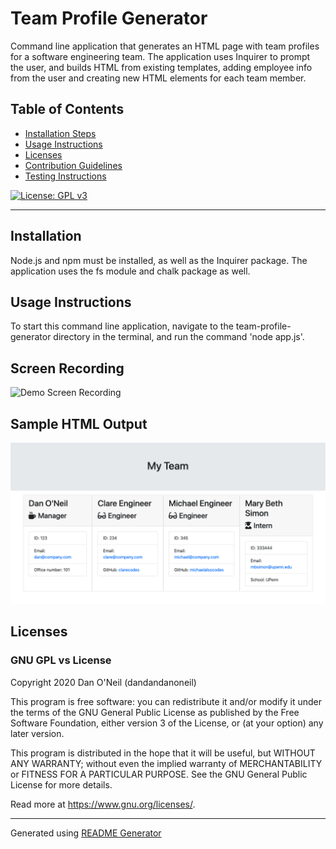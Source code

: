 # Team Profile Generator   
Command line application that generates an HTML page with team profiles for a software engineering team. The application uses Inquirer to prompt the user, and builds HTML from existing templates, adding employee info from the user and creating new HTML elements for each team member.

## Table of Contents
- [Installation Steps](#installation-steps)
- [Usage Instructions](#usage-instructions)
- [Licenses](#licenses)
- [Contribution Guidelines](#contribution-guidelines)
- [Testing Instructions](#testing-instructions)

[![License: GPL v3](https://img.shields.io/badge/License-GPLv3-blue.svg)](https://www.gnu.org/licenses/gpl-3.0)

---
## Installation 
Node.js and npm must be installed, as well as the Inquirer package. The application uses the fs module and chalk package as well.

## Usage Instructions
To start this command line application, navigate to the team-profile-generator directory in the terminal, and run the command 'node app.js'.

## Screen Recording
![Demo Screen Recording](images/fast-demo.gif)

## Sample HTML Output
![Sample HTML Page](images/sample-output.png)

## Licenses
### GNU GPL vs License

Copyright 2020 Dan O'Neil (dandandanoneil)

This program is free software: you can redistribute it and/or modify it under the terms of the GNU General Public License as published by the Free Software Foundation, either version 3 of the License, or (at your option) any later version.

This program is distributed in the hope that it will be useful, but WITHOUT ANY WARRANTY; without even the implied warranty of MERCHANTABILITY or FITNESS FOR A PARTICULAR PURPOSE.  See the GNU General Public License for more details.

Read more at <https://www.gnu.org/licenses/>.

---
Generated using [README Generator](https://github.com/dandandanoneil/readme-generator)